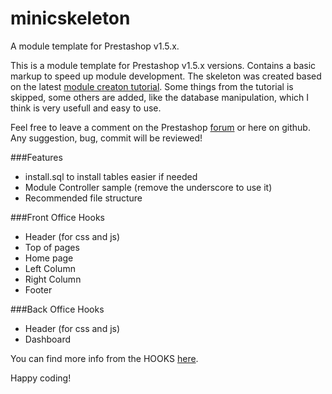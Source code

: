 minicskeleton
=============

A module template for Prestashop v1.5.x.

This is a module template for Prestashop v1.5.x versions. Contains a basic markup to speed up module development.
The skeleton was created based on the latest <a href="http://doc.prestashop.com/display/PS15/Creating+a+PrestaShop+module" target="_blank">module creaton tutorial</a>.
Some things from the tutorial is skipped, some others are added, like the database manipulation, which I think is very usefull and easy to use.

Feel free to leave a comment on the Prestashop [forum](http://www.prestashop.com/forums/topic/230453-free-module-minicskeleton-module-template-for-developers/page__p__1132752) or here on github. Any suggestion, bug, commit will be reviewed!

###Features
<ul>
<li>install.sql to install tables easier if needed</li>
<li>Module Controller sample (remove the underscore to use it)</li>
<li>Recommended file structure</li>
</ul>

###Front Office Hooks
<ul>
<li>Header (for css and js)</li>
<li>Top of pages</li>
<li>Home page</li>
<li>Left Column</li>
<li>Right Column</li>
<li>Footer</li>
</ul>

###Back Office Hooks
<ul>
<li>Header (for css and js)</li>
<li>Dashboard</li>
</ul>

You can find more info from the HOOKS [here](http://doc.prestashop.com/display/PS15/Hooks+in+PrestaShop+1.5).

Happy coding!
